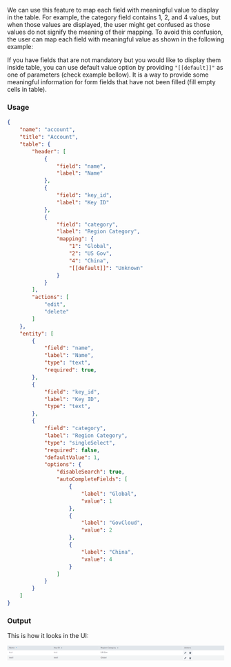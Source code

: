 We can use this feature to map each field with meaningful value to display in the table. For example, the category field contains 1, 2, and 4 values, but when those values are displayed, the user might get confused as those values do not signify the meaning of their mapping. To avoid this confusion, the user can map each field with meaningful value as shown in the following example:

If you have fields that are not mandatory but you would like to display them inside table, you can use default value option by providing ```"[[default]]"``` as one of parameters (check example bellow). It is a way to provide some meaningful information for form fields that have not been filled (fill empty cells in table).

### Usage

```json
{
    "name": "account",
    "title": "Account",
    "table": {
        "header": [
            {
                "field": "name",
                "label": "Name"
            },
            {
                "field": "key_id",
                "label": "Key ID"
            },
            {
                "field": "category",
                "label": "Region Category",
                "mapping": {
                    "1": "Global",
                    "2": "US Gov",
                    "4": "China",
                    "[[default]]": "Unknown"
                }
            }
        ],
        "actions": [
            "edit",
            "delete"
        ]
    },
    "entity": [
        {
            "field": "name",
            "label": "Name",
            "type": "text",
            "required": true,
        },
        {
            "field": "key_id",
            "label": "Key ID",
            "type": "text",
        },
        {
            "field": "category",
            "label": "Region Category",
            "type": "singleSelect",
            "required": false,
            "defaultValue": 1,
            "options": {
                "disableSearch": true,
                "autoCompleteFields": [
                    {
                        "label": "Global",
                        "value": 1
                    },
                    {
                        "label": "GovCloud",
                        "value": 2
                    },
                    {
                        "label": "China",
                        "value": 4
                    }
                ]
            }
        }
    ]
}
```

### Output

This is how it looks in the UI:

![image](../images/advanced/custom_mapping_output.png)
